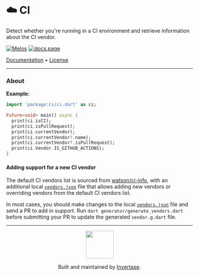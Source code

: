 <p align="center">
  <h1>☁️ CI</h1>
  <span>Detect whether you're running in a CI environment and retrieve information about the CI vendor.</span>
</p>

<a href="https://github.com/invertase/melos"><img src="https://img.shields.io/badge/maintained%20with-melos-f700ff.svg?style=flat-square" alt="Melos" /></a>
<a href="https://docs.page"><img src="https://img.shields.io/badge/powered%20by-docs.page-34C4AC.svg?style=flat-square" alt="docs.page" /></a>

<a href="https://dart-cli-utilities.invertase.dev">Documentation</a> &bull;
<a href="https://github.com/invertase/dart-cli-utilities/blob/main/LICENSE">License</a>

---

### About

**Example:**

```dart
import 'package:ci/ci.dart' as ci;

Future<void> main() async {
  print(ci.isCI);
  print(ci.isPullRequest);
  print(ci.currentVendor);
  print(ci.currentVendor?.name);
  print(ci.currentVendor?.isPullRequest);
  print(ci.Vendor.IS_GITHUB_ACTIONS);
}
```

#### Adding support for a new CI vendor

The default CI vendors list is sourced from [watson/ci-info](https://github.com/watson/ci-info/blob/master/vendors.json), with an additional local [`vendors.json`](tools/vendors.json) file that allows adding new vendors or overriding vendors from the default CI vendors list.

In most cases, you should make changes to the local [`vendors.json`](tools/vendors.json) file and send a PR to add in support. Run `dart generator/generate_vendors.dart` before submitting your PR to update the generated `vendor.g.dart` file.

---

<p align="center">
  <a href="https://invertase.io/?utm_source=readme&utm_medium=footer&utm_campaign=dart-cli-utilities">
    <img width="75px" src="https://static.invertase.io/assets/invertase/invertase-rounded-avatar.png">
  </a>
  <p align="center">
    Built and maintained by <a href="https://invertase.io/?utm_source=readme&utm_medium=footer&utm_campaign=dart-cli-utilities">Invertase</a>.
  </p>
</p>
